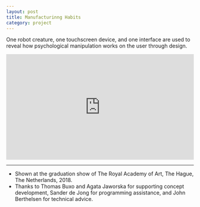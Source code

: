 ```yaml
---
layout: post
title: Manufacturinng Habits
category: project
---
```


One robot creature, one touchscreen device, and one interface are used to reveal how psychological manipulation works on the user through design.

<!-- ![](/assets/media/manufacturing_habits.png) -->

<div style="padding:56.25% 0 0 0;position:relative;"><iframe src="https://player.vimeo.com/video/283030397?h=3e7b47aa09" style="position:absolute;top:0;left:0;width:100%;height:100%;" frameborder="0" allow="autoplay; fullscreen; picture-in-picture" allowfullscreen></iframe></div><script src="https://player.vimeo.com/api/player.js"></script>

---

- Shown at the graduation show of The Royal Academy of Art, The Hague, The Netherlands, 2018.
- Thanks to Thomas Buxo and Agata Jaworska for supporting concept development, Sander de Jong for programming assistance, and John Berthelsen for technical advice.
